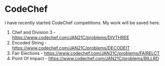 # CodeChef
I have recently started CodeChef competitions. My work will be saved here.<br>
1) Chef and Division 3 - https://www.codechef.com/JAN21C/problems/DIVTHREE<br>
2) Encoded String - https://www.codechef.com/JAN21C/problems/DECODEIT<br>
3) Fair Elections - https://www.codechef.com/JAN21C/problems/FAIRELCT<br>
4) Point Of Impact - https://www.codechef.com/JAN21C/problems/BILLRD